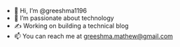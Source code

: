 - 👋 Hi, I’m @greeshma1196
- 👀 I’m passionate about technology
- :writing_hand: Working on building a technical blog
- 📫 You can reach me at greeshma.mathew@gmail.com

<!---
greeshma1196/greeshma1196 is a ✨ special ✨ repository because its `README.md` (this file) appears on your GitHub profile.
You can click the Preview link to take a look at your changes.
--->
